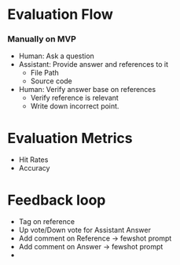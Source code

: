 # Evaluation Flow
### Manually on MVP
- Human: Ask a question
- Assistant: Provide answer and references to it
  - File Path
  - Source code
- Human: Verify answer base on references
  - Verify reference is relevant
  - Write down incorrect point.

# Evaluation Metrics
- Hit Rates
- Accuracy

# Feedback loop
- Tag on reference
- Up vote/Down vote for Assistant Answer
- Add comment on Reference -> fewshot prompt
- Add comment on Answer -> fewshot prompt
- 
